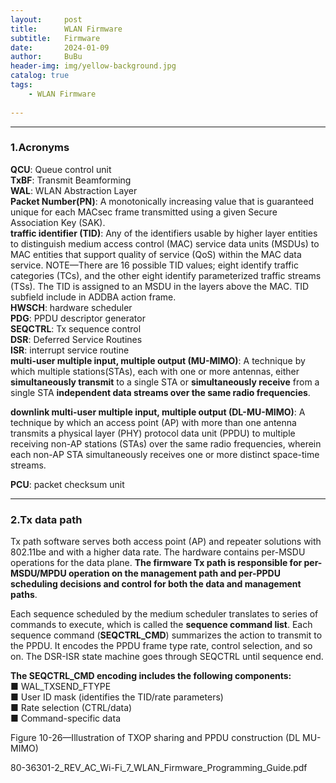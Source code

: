 ```yaml
---
layout:     post
title:      WLAN Firmware       
subtitle:   Firmware    
date:       2024-01-09
author:     BuBu
header-img: img/yellow-background.jpg
catalog: true
tags:
    - WLAN Firmware   
  
---
```


----------
### 1.Acronyms

**QCU**: Queue control unit   
**TxBF**: Transmit Beamforming  
**WAL**: WLAN Abstraction Layer  
**Packet Number(PN)**: A monotonically increasing value that is guaranteed unique for each MACsec frame transmitted using a given Secure Association Key (SAK).    
**traffic identifier (TID)**: Any of the identifiers usable by higher layer entities to distinguish medium access control (MAC) service data units (MSDUs) to MAC entities that support quality of service (QoS) within the MAC data service. NOTE—There are 16 possible TID values; eight identify traffic categories (TCs), and the other eight identify parameterized traffic streams (TSs). The TID is assigned to an MSDU in the layers above the MAC. TID subfield include in ADDBA action frame.   
**HWSCH**: hardware scheduler  
**PDG**: PPDU descriptor generator  
**SEQCTRL**: Tx sequence control  
**DSR**: Deferred Service Routines  
**ISR**: interrupt service routine  
**multi-user multiple input, multiple output (MU-MIMO)**: A technique by which multiple stations(STAs), each with one or more antennas, either  **simultaneously transmit** to a single STA or **simultaneously receive** from a single STA **independent data streams over the same radio frequencies**.                                          
  
**downlink multi-user multiple input, multiple output (DL-MU-MIMO)**: A technique by which an access point (AP) with more than one antenna transmits a physical layer (PHY) protocol data unit (PPDU) to multiple receiving non-AP stations (STAs) over the same radio frequencies, wherein each non-AP STA simultaneously receives one or more distinct space-time streams.  

**PCU**: packet checksum unit  

----------

### 2.Tx data path  

Tx path software serves both access point (AP) and repeater solutions with 802.11be and with a higher data rate. The hardware contains per-MSDU operations for the data plane. **The firmware Tx path is responsible for per-MSDU/MPDU operation on the management path and per-PPDU scheduling decisions and control for both the data and management paths**.  


Each sequence scheduled by the medium scheduler translates to series of commands to execute, which is called the **sequence command list**. Each sequence command (**SEQCTRL_CMD**) summarizes the action to transmit to the PPDU. It encodes the PPDU frame type rate, control selection, and so on. The DSR-ISR state machine goes through SEQCTRL until sequence end. 

**The SEQCTRL_CMD encoding includes the following components:**  
■ WAL_TXSEND_FTYPE  
■ User ID mask (identifies the TID/rate parameters)  
■ Rate selection (CTRL/data)  
■ Command-specific data  


Figure 10-26—Illustration of TXOP sharing and PPDU construction (DL MU-MIMO)


80-36301-2_REV_AC_Wi-Fi_7_WLAN_Firmware_Programming_Guide.pdf
